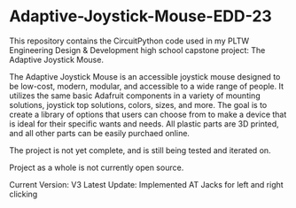 # Adaptive-Joystick-Mouse-EDD-23
This repository contains the CircuitPython code used in my PLTW Engineering Design &amp; Development high school capstone project: The Adaptive Joystick Mouse.

The Adaptive Joystick Mouse is an accessible joystick mouse designed to be low-cost, modern, modular, and accessible to a wide range of people. It utilizes the same basic Adafruit components in a variety of mounting solutions, joystick top solutions, colors, sizes, and more. The goal is to create a library of options that users can choose from to make a device that is ideal for their specific wants and needs. All plastic parts are 3D printed, and all other parts can be easily purchaed online. 

The project is not yet complete, and is still being tested and iterated on. 

Project as a whole is not currently open source.

Current Version: V3
Latest Update: Implemented AT Jacks for left and right clicking